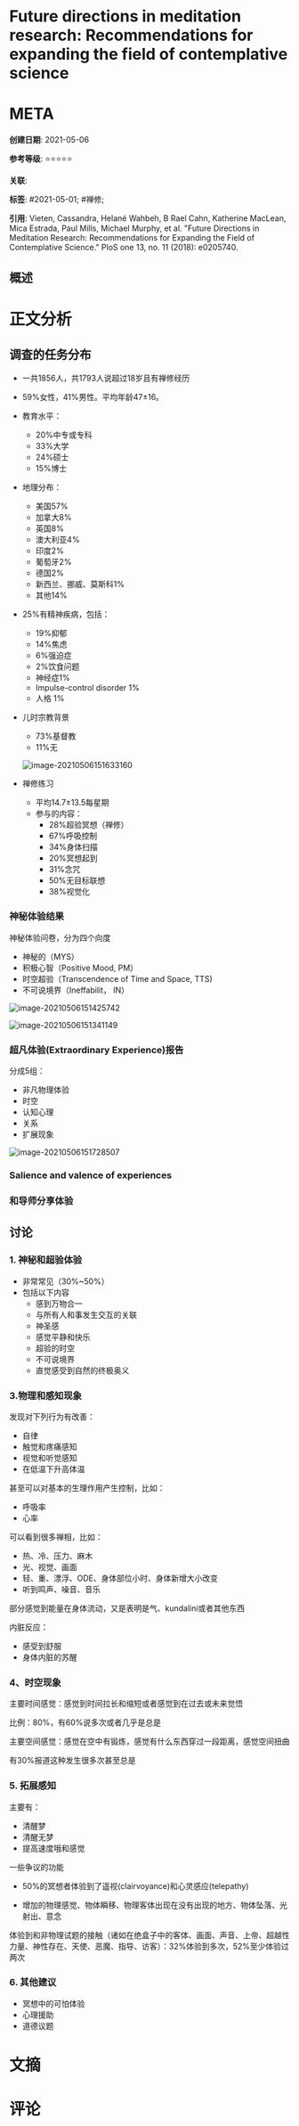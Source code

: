 # Future directions in meditation research: Recommendations for expanding the field of contemplative science

# META

**创建日期**: 2021-05-06

**参考等级**: ⭐⭐⭐⭐⭐

**关联**: 

**标签**: #2021-05-01; #禅修;

**引用**: Vieten, Cassandra, Helané Wahbeh, B Rael Cahn, Katherine MacLean, Mica Estrada, Paul Mills, Michael Murphy, et al. "Future Directions in Meditation Research: Recommendations for Expanding the Field of Contemplative Science." PloS one 13, no. 11 (2018): e0205740.

## 概述

# 正文分析

## 调查的任务分布

* 一共1856人，共1793人说超过18岁且有禅修经历

* 59%女性，41%男性。平均年龄47±16。

* 教育水平：

  * 20%中专或专科
  * 33%大学
  * 24%硕士
  * 15%博士

* 地理分布：

  * 美国57%
  * 加拿大8%
  * 英国8%
  * 澳大利亚4%
  * 印度2%
  * 葡萄牙2%
  * 德国2%
  * 新西兰、挪威、莫斯科1%
  * 其他14%

* 25%有精神疾病，包括：

  * 19%抑郁
  * 14%焦虑
  * 6%强迫症
  * 2%饮食问题
  * 神经症1%
  * Impulse-control disorder 1%
  * 人格 1%

* 儿时宗教背景

  * 73%基督教
  * 11%无

  ![image-20210506151633160](https://typora-picgo-bed.oss-cn-beijing.aliyuncs.com/image-20210506151633160.png)

* 禅修练习

  * 平均14.7±13.5每星期
  * 参与的内容：
    * 28%超验冥想（禅修）
    * 67%呼吸控制
    * 34%身体扫描
    * 20%冥想起到
    * 31%念咒
    * 50%无目标联想
    * 38%视觉化

### 神秘体验结果

神秘体验问卷，分为四个向度

* 神秘的（MYS）
* 积极心智（Positive Mood, PM）
* 时空超验（Transcendence of Time and Space, TTS)
* 不可说境界（Ineffabilit， IN）

![image-20210506151425742](https://typora-picgo-bed.oss-cn-beijing.aliyuncs.com/image-20210506151425742.png)

![image-20210506151341149](https://typora-picgo-bed.oss-cn-beijing.aliyuncs.com/image-20210506151341149.png)

### 超凡体验(Extraordinary Experience)报告

分成5组：

* 非凡物理体验
* 时空
* 认知心理
* 关系
* 扩展现象

![image-20210506151728507](https://typora-picgo-bed.oss-cn-beijing.aliyuncs.com/image-20210506151728507.png)

### Salience and valence of experiences

### 和导师分享体验

## 讨论

### 1. 神秘和超验体验

* 非常常见（30%~50%）
* 包括以下内容
  * 感到万物合一
  * 与所有人和事发生交互的关联
  * 神圣感
  * 感觉平静和快乐
  * 超验的时空
  * 不可说境界
  * 直觉感受到自然的终极奥义

### 3.物理和感知现象

发现对下列行为有改善：

* 自律
* 触觉和疼痛感知
* 视觉和听觉感知
* 在低温下升高体温

甚至可以对基本的生理作用产生控制，比如：

* 呼吸率
* 心率

可以看到很多禅相，比如：

* 热、冷、压力、麻木
* 光、视觉、画面
* 轻、重、漂浮、ODE、身体部位小时、身体新增大小改变
* 听到鸣声、噪音、音乐

部分感觉到能量在身体流动，又是表明是气、kundalini或者其他东西

内脏反应：

* 感受到舒服
* 身体内脏的苏醒

### 4、时空现象

主要时间感觉：感觉到时间拉长和缩短或者感觉到在过去或未来觉悟

比例：80%，有60%说多次或者几乎是总是

主要空间感觉：感觉在空中有锻炼，感觉有什么东西穿过一段距离，感觉空间扭曲

有30%报道这种发生很多次甚至总是

### 5. 拓展感知

主要有：

* 清醒梦
* 清醒无梦
* 提高速度哦和感觉

一些争议的功能

* 50%的冥想者体验到了遥视(clairvoyance)和心灵感应(telepathy)

* 增加的物理感觉、物体瞬移、物理客体出现在没有出现的地方、物体坠落、光射出、意念

体验到和非物理试题的接触（诸如在绝盒子中的客体、画面、声音、上帝、超越性力量、神性存在、天使、恶魔、指导、访客）：32%体验到多次，52%至少体验过两次

### 6. 其他建议

* 冥想中的可怕体验
* 心理援助
* 道德议题





# 文摘

# 评论
